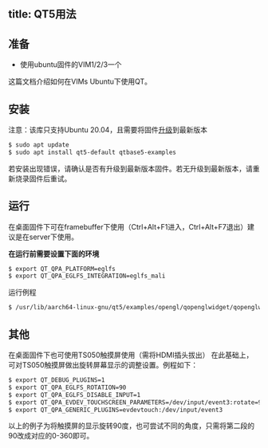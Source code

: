 title: QT5用法
---

## 准备

* 使用ubuntu固件的VIM1/2/3一个

这篇文档介绍如何在VIMs Ubuntu下使用QT。

## 安装

注意：该库只支持Ubuntu 20.04，且需要将固件[升级](https://docs.khadas.com/zh-cn/vim3/HowToUpgradeTheSystem.html)到最新版本

```bash
$ sudo apt update
$ sudo apt install qt5-default qtbase5-examples
```

若安装出现错误，请确认是否有升级到最新版本固件。若无升级到最新版本，请重新烧录固件后重试。

## 运行

在桌面固件下可在framebuffer下使用（Ctrl+Alt+F1进入，Ctrl+Alt+F7退出）建议是在server下使用。

**在运行前需要设置下面的环境**

```bash
$ export QT_QPA_PLATFORM=eglfs
$ export QT_QPA_EGLFS_INTEGRATION=eglfs_mali
```

运行例程

```bash
$ /usr/lib/aarch64-linux-gnu/qt5/examples/opengl/qopenglwidget/qopenglwidget
```

## 其他

在桌面固件下也可使用TS050触摸屏使用（需将HDMI插头拔出）
在此基础上，可对TS050触摸屏做出旋转屏幕显示的调整设置。例程如下：

```bash
$ export QT_DEBUG_PLUGINS=1
$ export QT_QPA_EGLFS_ROTATION=90
$ export QT_QPA_EGLFS_DISABLE_INPUT=1
$ export QT_QPA_EVDEV_TOUCHSCREEN_PARAMETERS=/dev/input/event3:rotate=90
$ export QT_QPA_GENERIC_PLUGINS=evdevtouch:/dev/input/event3
```

以上的例子为将触摸屏的显示旋转90度，也可尝试不同的角度，只需将第二段的90改成对应的0-360即可。
